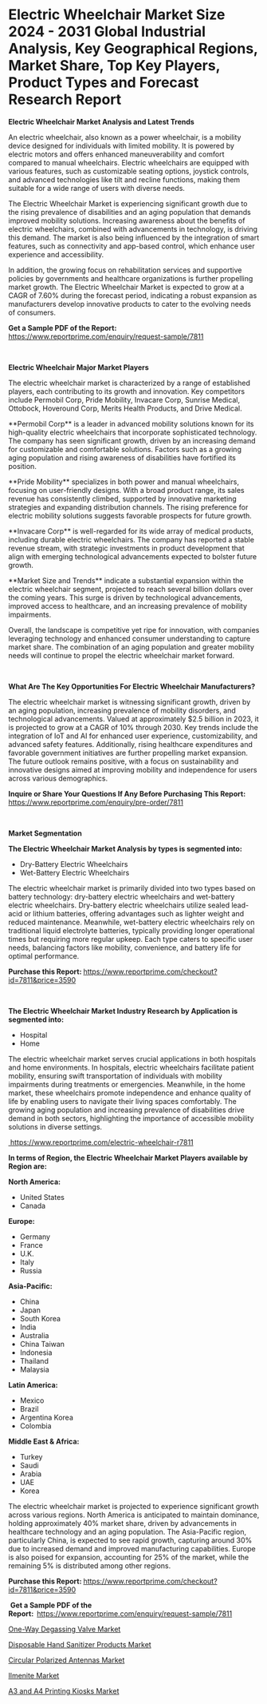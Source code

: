 <p><h1>Electric Wheelchair Market Size 2024 - 2031 Global Industrial Analysis, Key Geographical Regions, Market Share, Top Key Players, Product Types and Forecast Research Report</h1></p><p><strong>Electric Wheelchair Market Analysis and Latest Trends</strong></p>
<p><p>An electric wheelchair, also known as a power wheelchair, is a mobility device designed for individuals with limited mobility. It is powered by electric motors and offers enhanced maneuverability and comfort compared to manual wheelchairs. Electric wheelchairs are equipped with various features, such as customizable seating options, joystick controls, and advanced technologies like tilt and recline functions, making them suitable for a wide range of users with diverse needs.</p><p>The Electric Wheelchair Market is experiencing significant growth due to the rising prevalence of disabilities and an aging population that demands improved mobility solutions. Increasing awareness about the benefits of electric wheelchairs, combined with advancements in technology, is driving this demand. The market is also being influenced by the integration of smart features, such as connectivity and app-based control, which enhance user experience and accessibility.</p><p>In addition, the growing focus on rehabilitation services and supportive policies by governments and healthcare organizations is further propelling market growth. The Electric Wheelchair Market is expected to grow at a CAGR of 7.60% during the forecast period, indicating a robust expansion as manufacturers develop innovative products to cater to the evolving needs of consumers.</p></p>
<p><strong>Get a Sample PDF of the Report:&nbsp;</strong> <a href="https://www.reportprime.com/enquiry/request-sample/7811">https://www.reportprime.com/enquiry/request-sample/7811</a></p>
<p>&nbsp;</p>
<p><strong>Electric Wheelchair Major Market Players</strong></p>
<p><p>The electric wheelchair market is characterized by a range of established players, each contributing to its growth and innovation. Key competitors include Permobil Corp, Pride Mobility, Invacare Corp, Sunrise Medical, Ottobock, Hoveround Corp, Merits Health Products, and Drive Medical.</p><p>**Permobil Corp** is a leader in advanced mobility solutions known for its high-quality electric wheelchairs that incorporate sophisticated technology. The company has seen significant growth, driven by an increasing demand for customizable and comfortable solutions. Factors such as a growing aging population and rising awareness of disabilities have fortified its position.</p><p>**Pride Mobility** specializes in both power and manual wheelchairs, focusing on user-friendly designs. With a broad product range, its sales revenue has consistently climbed, supported by innovative marketing strategies and expanding distribution channels. The rising preference for electric mobility solutions suggests favorable prospects for future growth.</p><p>**Invacare Corp** is well-regarded for its wide array of medical products, including durable electric wheelchairs. The company has reported a stable revenue stream, with strategic investments in product development that align with emerging technological advancements expected to bolster future growth.</p><p>**Market Size and Trends** indicate a substantial expansion within the electric wheelchair segment, projected to reach several billion dollars over the coming years. This surge is driven by technological advancements, improved access to healthcare, and an increasing prevalence of mobility impairments.</p><p>Overall, the landscape is competitive yet ripe for innovation, with companies leveraging technology and enhanced consumer understanding to capture market share. The combination of an aging population and greater mobility needs will continue to propel the electric wheelchair market forward.</p></p>
<p>&nbsp;</p>
<p><strong>What Are The Key Opportunities For Electric Wheelchair Manufacturers?</strong></p>
<p><p>The electric wheelchair market is witnessing significant growth, driven by an aging population, increasing prevalence of mobility disorders, and technological advancements. Valued at approximately $2.5 billion in 2023, it is projected to grow at a CAGR of 10% through 2030. Key trends include the integration of IoT and AI for enhanced user experience, customizability, and advanced safety features. Additionally, rising healthcare expenditures and favorable government initiatives are further propelling market expansion. The future outlook remains positive, with a focus on sustainability and innovative designs aimed at improving mobility and independence for users across various demographics.</p></p>
<p><strong>Inquire or Share Your Questions If Any Before Purchasing This Report:</strong> <a href="https://www.reportprime.com/enquiry/pre-order/7811">https://www.reportprime.com/enquiry/pre-order/7811</a></p>
<p>&nbsp;</p>
<p><strong>Market Segmentation</strong></p>
<p><strong>The Electric Wheelchair Market Analysis by types is segmented into:</strong></p>
<p><ul><li>Dry-Battery Electric Wheelchairs</li><li>Wet-Battery Electric Wheelchairs</li></ul></p>
<p><p>The electric wheelchair market is primarily divided into two types based on battery technology: dry-battery electric wheelchairs and wet-battery electric wheelchairs. Dry-battery electric wheelchairs utilize sealed lead-acid or lithium batteries, offering advantages such as lighter weight and reduced maintenance. Meanwhile, wet-battery electric wheelchairs rely on traditional liquid electrolyte batteries, typically providing longer operational times but requiring more regular upkeep. Each type caters to specific user needs, balancing factors like mobility, convenience, and battery life for optimal performance.</p></p>
<p><strong>Purchase this Report:&nbsp;</strong><a href="https://www.reportprime.com/checkout?id=7811&price=3590">https://www.reportprime.com/checkout?id=7811&price=3590</a></p>
<p>&nbsp;</p>
<p><strong>The Electric Wheelchair Market Industry Research by Application is segmented into:</strong></p>
<p><ul><li>Hospital</li><li>Home</li></ul></p>
<p><p>The electric wheelchair market serves crucial applications in both hospitals and home environments. In hospitals, electric wheelchairs facilitate patient mobility, ensuring swift transportation of individuals with mobility impairments during treatments or emergencies. Meanwhile, in the home market, these wheelchairs promote independence and enhance quality of life by enabling users to navigate their living spaces comfortably. The growing aging population and increasing prevalence of disabilities drive demand in both sectors, highlighting the importance of accessible mobility solutions in diverse settings.</p></p>
<p><a href="https://www.reportprime.com/electric-wheelchair-r7811">&nbsp;https://www.reportprime.com/electric-wheelchair-r7811</a></p>
<p><strong>In terms of Region, the Electric Wheelchair Market Players available by Region are:</strong></p>
<p>
    <p> <strong> North America: </strong>
        <ul>
            <li>United States</li>
            <li>Canada</li>
        </ul>
        </p> 
    <p> <strong> Europe: </strong>
        <ul>
            <li>Germany</li>
            <li>France</li>
            <li>U.K.</li>
            <li>Italy</li>
            <li>Russia</li>
        </ul>
        </p> 
    <p> <strong> Asia-Pacific: </strong>
        <ul>
            <li>China</li>
            <li>Japan</li>
            <li>South Korea</li>
            <li>India</li>
            <li>Australia</li>
            <li>China Taiwan</li>
            <li>Indonesia</li>
            <li>Thailand</li>
            <li>Malaysia</li>
        </ul>
        </p> 
    <p> <strong> Latin America: </strong>
        <ul>
            <li>Mexico</li>
            <li>Brazil</li>
            <li>Argentina Korea</li>
            <li>Colombia</li>
        </ul>
        </p> 
    <p> <strong> Middle East & Africa: </strong>
        <ul>
            <li>Turkey</li>
            <li>Saudi</li>
            <li>Arabia</li>
            <li>UAE</li>
            <li>Korea</li>
        </ul>
    </p>
    </p>
<p><p>The electric wheelchair market is projected to experience significant growth across various regions. North America is anticipated to maintain dominance, holding approximately 40% market share, driven by advancements in healthcare technology and an aging population. The Asia-Pacific region, particularly China, is expected to see rapid growth, capturing around 30% due to increased demand and improved manufacturing capabilities. Europe is also poised for expansion, accounting for 25% of the market, while the remaining 5% is distributed among other regions.</p></p>
<p><strong>Purchase this Report: </strong><a href="https://www.reportprime.com/checkout?id=7811&price=3590">https://www.reportprime.com/checkout?id=7811&price=3590</a></p>
<p>&nbsp;<strong>Get a Sample PDF of the Report:&nbsp;&nbsp;</strong><a href="https://www.reportprime.com/enquiry/request-sample/7811">https://www.reportprime.com/enquiry/request-sample/7811</a></p>
<p><strong></strong></p>
<p><p><a href="https://medium.com/@lawrencekelley6262/one-way-degassing-valve-industry-forecast-market-shifts-and-strategic-imperatives-2024-2031-e294b7bb0d83">One-Way Degassing Valve Market</a></p><p><a href="https://issuu.com/reportprime-2/docs/disposable-hand-sanitizer-products-_dfd9bbcfa1c561">Disposable Hand Sanitizer Products Market</a></p><p><a href="https://www.linkedin.com/pulse/pioneering-growth-analyzing-global-circular-polarized-f8lvf?trackingId=l0mkvC0OQ7uiNO%2FtB%2FcOGg%3D%3D">Circular Polarized Antennas Market</a></p><p><a href="https://www.linkedin.com/pulse/global-perspectives-ilmenite-market-trends-forecast-2024-2031-8z7bf?trackingId=AD3b1Z5gR%2BmV8ET89Tymcg%3D%3D">Ilmenite Market</a></p><p><a href="https://medium.com/@lawrencekelley6262/a3-and-a4-printing-kiosks-market-forecasts-market-trends-and-impact-analysis-2024-2031-0a59b7ef625e">A3 and A4 Printing Kiosks Market</a></p></p>